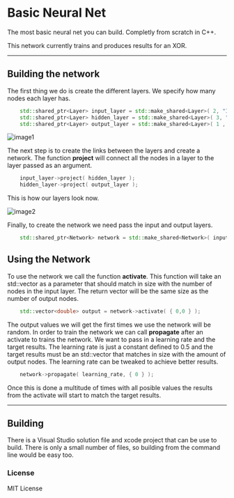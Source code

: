 # Basic Neural Net

The most basic neural net you can build. Completly from scratch in C++.

This network currently trains and produces results for an XOR.

---

## Building the network

The first thing we do is create the different layers. We specify how many nodes each layer has.

```cpp
    std::shared_ptr<Layer> input_layer = std::make_shared<Layer>( 2, "Input Layer" );
    std::shared_ptr<Layer> hidden_layer = std::make_shared<Layer>( 3, "Hidden Layer" );
    std::shared_ptr<Layer> output_layer = std::make_shared<Layer>( 1 , "Output Layer" );
```

![image1]

The next step is to create the links between the layers and create a network. The function **project** will connect all the nodes in a layer to the layer passed as an argument.

```cpp
    input_layer->project( hidden_layer );
    hidden_layer->project( output_layer );
```

This is how our layers look now.

![image2]

 Finally, to create the network we need pass the input and output layers.
 
```cpp
    std::shared_ptr<Network> network = std::make_shared<Network>( input_layer, output_layer );
```

## Using the Network

To use the network we call the function **activate**. This function will take an std::vector as a parameter that should match in size with the number of nodes in the input layer. The return vector will be the same size as the number of output nodes. 

```cpp
    std::vector<double> output = network->activate( { 0,0 } );
```

The output values we will get the first times we use the network will be random. In order to train the network we can call **propagate** after an activate to trains the network. We want to pass in a learning rate and the target results. The learning rate is just a constant defined to 0.5 and the target results must be an std::vector that matches in size with the amount of output nodes. The learning rate can be tweaked to achieve better results.

```cpp
    network->propagate( learning_rate, { 0 } );
```

Once this is done a multitude of times with all posible values the results from the activate will start to match the target results.

---

## Building

There is a Visual Studio solution file and xcode project that can be use to build. There is only a small number of files, so building from the command line would be easy too.

### License

MIT License

[image1]: https://github.com/kretash/BasicNeuralNet/raw/master/images/image1.png "Layers"
[image2]: https://github.com/kretash/BasicNeuralNet/raw/master/images/image2.png "Final Network"

